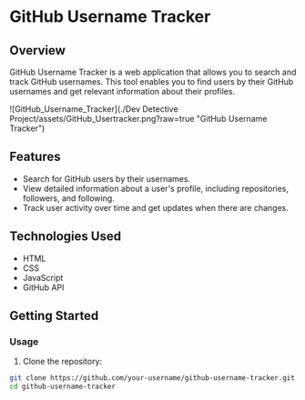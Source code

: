 # GitHub Username Tracker

## Overview

GitHub Username Tracker is a web application that allows you to search and track GitHub usernames. This tool enables you to find users by their GitHub usernames and get relevant information about their profiles.

![GitHub_Username_Tracker](./Dev Detective Project/assets/GitHub_Usertracker.png?raw=true "GitHub Username Tracker")

## Features

- Search for GitHub users by their usernames.
- View detailed information about a user's profile, including repositories, followers, and following.
- Track user activity over time and get updates when there are changes.

## Technologies Used

- HTML
- CSS
- JavaScript
- GitHub API

## Getting Started

### Usage

1. Clone the repository:

```bash
git clone https://github.com/your-username/github-username-tracker.git
cd github-username-tracker
